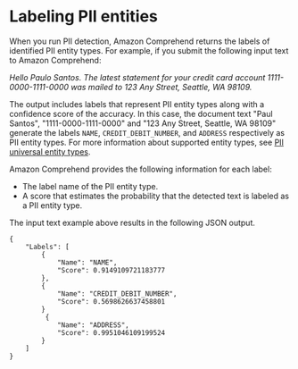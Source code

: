 # Labeling PII entities<a name="how-pii-labels"></a>

When you run PII detection, Amazon Comprehend returns the labels of identified PII entity types\. For example, if you submit the following input text to Amazon Comprehend:

*Hello Paulo Santos\. The latest statement for your credit card account 1111\-0000\-1111\-0000 was mailed to 123 Any Street, Seattle, WA 98109\.*

The output includes labels that represent PII entity types along with a confidence score of the accuracy\. In this case, the document text "Paul Santos", "1111\-0000\-1111\-0000" and "123 Any Street, Seattle, WA 98109" generate the labels `NAME`, `CREDIT_DEBIT_NUMBER`, and `ADDRESS` respectively as PII entity types\. For more information about supported entity types, see [PII universal entity types](how-pii.md#how-pii-types)\.

Amazon Comprehend provides the following information for each label:
+ The label name of the PII entity type\.
+ A score that estimates the probability that the detected text is labeled as a PII entity type\.

The input text example above results in the following JSON output\.

```
{
    "Labels": [
        {
            "Name": "NAME",
            "Score": 0.9149109721183777
        },
        {
            "Name": "CREDIT_DEBIT_NUMBER",
            "Score": 0.5698626637458801
        }
         {
            "Name": "ADDRESS",
            "Score": 0.9951046109199524
        }
    ]
}
```